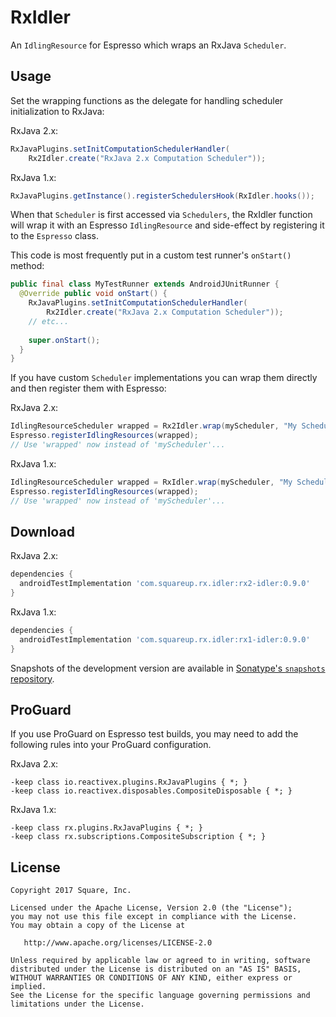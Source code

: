 RxIdler
=======

An `IdlingResource` for Espresso which wraps an RxJava `Scheduler`.


Usage
-----

Set the wrapping functions as the delegate for handling scheduler initialization to RxJava:

RxJava 2.x:
```java
RxJavaPlugins.setInitComputationSchedulerHandler(
    Rx2Idler.create("RxJava 2.x Computation Scheduler"));
```

RxJava 1.x:
```java
RxJavaPlugins.getInstance().registerSchedulersHook(RxIdler.hooks());
```

When that `Scheduler` is first accessed via `Schedulers`, the RxIdler function will wrap it with an
Espresso `IdlingResource` and side-effect by registering it to the `Espresso` class.

This code is most frequently put in a custom test runner's `onStart()` method:
```java
public final class MyTestRunner extends AndroidJUnitRunner {
  @Override public void onStart() {
    RxJavaPlugins.setInitComputationSchedulerHandler(
        Rx2Idler.create("RxJava 2.x Computation Scheduler"));
    // etc...
    
    super.onStart();
  }
}
```

If you have custom `Scheduler` implementations you can wrap them directly and then register them
with Espresso:

RxJava 2.x:
```java
IdlingResourceScheduler wrapped = Rx2Idler.wrap(myScheduler, "My Scheduler");
Espresso.registerIdlingResources(wrapped);
// Use 'wrapped' now instead of 'myScheduler'...
```

RxJava 1.x:
```java
IdlingResourceScheduler wrapped = RxIdler.wrap(myScheduler, "My Scheduler");
Espresso.registerIdlingResources(wrapped);
// Use 'wrapped' now instead of 'myScheduler'...
```


Download
--------

RxJava 2.x:

```groovy
dependencies {
  androidTestImplementation 'com.squareup.rx.idler:rx2-idler:0.9.0'
}
```

RxJava 1.x:

```groovy
dependencies {
  androidTestImplementation 'com.squareup.rx.idler:rx1-idler:0.9.0'
}
```

Snapshots of the development version are available in [Sonatype's `snapshots` repository][snap].


ProGuard
--------

If you use ProGuard on Espresso test builds, you may need to add the following rules into your ProGuard configuration.


RxJava 2.x:
```
-keep class io.reactivex.plugins.RxJavaPlugins { *; }
-keep class io.reactivex.disposables.CompositeDisposable { *; }
```

RxJava 1.x:
```
-keep class rx.plugins.RxJavaPlugins { *; }
-keep class rx.subscriptions.CompositeSubscription { *; }
```


License
-------

    Copyright 2017 Square, Inc.

    Licensed under the Apache License, Version 2.0 (the "License");
    you may not use this file except in compliance with the License.
    You may obtain a copy of the License at

       http://www.apache.org/licenses/LICENSE-2.0

    Unless required by applicable law or agreed to in writing, software
    distributed under the License is distributed on an "AS IS" BASIS,
    WITHOUT WARRANTIES OR CONDITIONS OF ANY KIND, either express or implied.
    See the License for the specific language governing permissions and
    limitations under the License.





 [snap]: https://oss.sonatype.org/content/repositories/snapshots/
